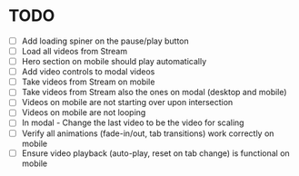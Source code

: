 # TODO

-   [ ] Add loading spiner on the pause/play button
-   [ ] Load all videos from Stream
-   [ ] Hero section on mobile should play automatically
-   [ ] Add video controls to modal videos
-   [ ] Take videos from Stream on mobile
-   [ ] Take videos from Stream also the ones on modal (desktop and mobile)
-   [ ] Videos on mobile are not starting over upon intersection
-   [ ] Videos on mobile are not looping
-   [ ] In modal - Change the last video to be the video for scaling
-   [ ] Verify all animations (fade-in/out, tab transitions) work correctly on mobile
-   [ ] Ensure video playback (auto-play, reset on tab change) is functional on mobile
